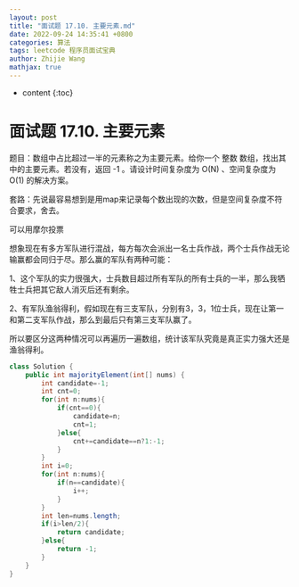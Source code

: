 ```yaml
---
layout: post
title: "面试题 17.10. 主要元素.md"
date: 2022-09-24 14:35:41 +0800
categories: 算法
tags: leetcode 程序员面试宝典
author: Zhijie Wang
mathjax: true
---
```



* content
{:toc}














# 面试题 17.10. 主要元素

题目：数组中占比超过一半的元素称之为主要元素。给你一个 整数 数组，找出其中的主要元素。若没有，返回 -1 。请设计时间复杂度为 O(N) 、空间复杂度为 O(1) 的解决方案。

套路：先说最容易想到是用map来记录每个数出现的次数，但是空间复杂度不符合要求，舍去。

可以用摩尔投票

想象现在有多方军队进行混战，每方每次会派出一名士兵作战，两个士兵作战无论输赢都会同归于尽。那么赢的军队有两种可能：

1、这个军队的实力很强大，士兵数目超过所有军队的所有士兵的一半，那么我牺牲士兵把其它敌人消灭后还有剩余。

2、有军队渔翁得利，假如现在有三支军队，分别有3，3，1位士兵，现在让第一和第二支军队作战，那么到最后只有第三支军队赢了。

所以要区分这两种情况可以再遍历一遍数组，统计该军队究竟是真正实力强大还是渔翁得利。

```java
class Solution {
    public int majorityElement(int[] nums) {
        int candidate=-1;
        int cnt=0;
        for(int n:nums){
            if(cnt==0){
                candidate=n;
                cnt=1;
            }else{
                cnt+=candidate==n?1:-1;
            }
        }
        int i=0;
        for(int n:nums){
            if(n==candidate){
                i++;
            }
        }
        int len=nums.length;
        if(i>len/2){
            return candidate;
        }else{
            return -1;
        }
    }
}
```

